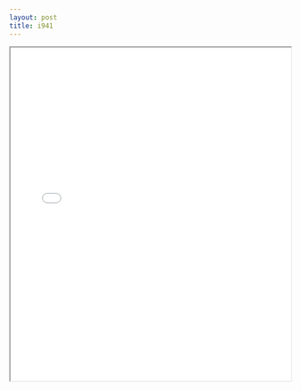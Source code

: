 ```yaml
---
layout: post
title: i941
---
```


<div class="pdf-container">
<iframe src="/assets/pdfs/i941.pdf" height="600" width="100%" allowFullScreen="true"></iframe>
</div>

